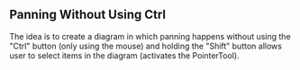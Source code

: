 ## Panning Without Using Ctrl
The idea is to create a diagram in which panning happens without using the "Ctrl" button (only using the mouse) and holding the "Shift" button allows user to select items in the diagram (activates the PointerTool).

[//]: <keywords: pantool>